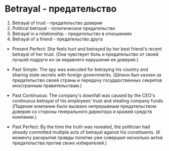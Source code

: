# Betrayal - предательство


1. Betrayal of trust - предательство доверия
2. Political betrayal - политическое предательство
3. Betrayal in a relationship - предательство в отношениях
4. Betrayal of a friend - предательство друга


- Present Perfect: She feels hurt and betrayed by her best friend's recent betrayal of her trust.
(Она чувствует боль и предательство от своей лучшей подруги из-за недавнего нарушения ее доверия.)

- Past Simple: The spy was executed for betraying his country and sharing state secrets with foreign governments.
(Шпион был казнен за предательство своей страны и передачу государственных секретов иностранным правительствам.)

- Past Continuous: The company's downfall was caused by the CEO's continuous betrayal of his employees' trust and stealing company funds.
(Падение компании было вызвано непрерывным предательством доверия со стороны генерального директора и кражей средств компании.)

- Past Perfect: By the time the truth was revealed, the politician had already committed multiple acts of betrayal against his constituents.
(К моменту раскрытия правды политик уже совершил несколько актов предательства против своих избирателей.)